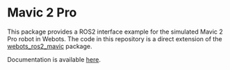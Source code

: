 # Mavic 2 Pro

This package provides a ROS2 interface example for the simulated Mavic 2 Pro robot in Webots. The code in this repository is a direct extension of the [webots_ros2_mavic](https://github.com/cyberbotics/webots_ros2/tree/master/webots_ros2_mavic) package.

Documentation is available [here](https://github.com/cyberbotics/webots_ros2/wiki/Example-Mavic-2-Pro).

